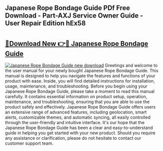 ## Japanese Rope Bondage Guide PDf Free Download - Part-AXJ Service Owner Guide - User Repair Edition hEx58

# <h2><a href="http://bc57512.oget.top/?id=Japanese+Rope+Bondage+Guide">🔗Download New 👉🔴 Japanese Rope Bondage Guide</a></h2>

[![Japanese Rope Bondage Guide new download](https://i.imgur.com/5g1atiW.png)](http://bc57512.oget.top/?id=Japanese+Rope+Bondage+Guide)
Greetings and welcome to the user manual for your newly bought Japanese Rope Bondage Guide. This manual is designed to help you navigate the features and functions of your product with ease. Inside, you will find detailed instructions for installation, usage, maintenance, and troubleshooting. Before you begin using your Japanese Rope Bondage Guide, please take a moment to read this manual carefully. It contains essential information on product setup, operation, maintenance, and troubleshooting, ensuring that you are able to use the product safely and effectively. Japanese Rope Bondage Guide offers users an extensive range of advanced features, including geolocation, smart alerts, customizable themes, and automatic syncing, all easily controlled through the user-friendly and intuitive interface. It's our hope that the Japanese Rope Bondage Guide has been a clear and easy-to-understand guide in helping you get started with your new product. Should you require any assistance or clarification, please do not hesitate to contact our customer support team.
